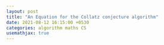 ```yaml
---
layout: post
title: "An Equation for the Collatz conjecture algorithm"
date: 2021-08-12 16:15:00 +0530
categories: algorithm maths CS
usemathjax: true
---
```


<script type="text/javascript" async src="https://cdnjs.cloudflare.com/ajax/libs/mathjax/2.7.7/MathJax.js?config=TeX-MML-AM_CHTML"></script>
<math>3^n\cdot x + \displaystyle\sum_{i=0}^{n}{3^i \cdot 2^{\sum_{j=n}^{n - i - 1} a_j}}= 2^k</math>
